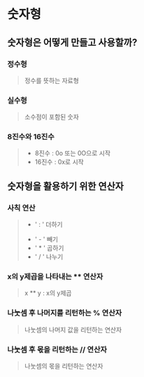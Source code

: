 # 숫자형

## 숫자형은 어떻게 만들고 사용할까?

### 정수형

> 정수를 뜻하는 자료형

### 실수형

> 소수점이 포함된 숫자

### 8진수와 16진수

> -   8진수 : 0o 또는 0O으로 시작
> -   16진수 : 0x로 시작

## 숫자형을 활용하기 위한 연산자

### 사칙 연산

> -   ' : ' 더하기
>
> *   ' - ' 빼기
> *   ' \* ' 곱하기
> *   ' / ' 나누기

### x의 y제곱을 나타내는 \*\* 연산자

> x \*\* y : x의 y제곱

### 나눗셈 후 나머지를 리턴하는 % 연산자

> 나눗셈의 나머지 값을 리턴하는 연산자

### 나눗셈 후 몫을 리턴하는 // 연산자

> 나눗셈의 몫을 리턴하는 연산자
